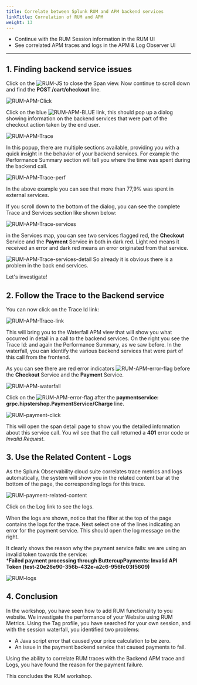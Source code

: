 ```yaml
---
title: Correlate between Splunk RUM and APM backend services
linkTitle: Correlation of RUM and APM
weight: 13
---
```

* Continue with the RUM Session information in the RUM UI
* See correlated APM traces and logs in the APM & Log Observer UI

---

## 1. Finding backend service issues

Click on the ![RUM-JS](../images/rum/RUM-JS-Error.png) to close the Span view.
Now continue to scroll down and find the **POST /cart/checkout** line.

![RUM-APM-Click](../images/rum//RUM-APM-Click.png)

Click on the blue ![RUM-APM-BLUE](../images/rum/RUM-APM.png) link, this should pop up a dialog showing information on the backend services that were part of the checkout action taken by the end user.

![RUM-APM-Trace](../images/rum//RUM-Trace.png)

In this popup, there are multiple sections available, providing you with a quick insight in the behavior of your backend services. For example the Performance Summary section will tell you where the time was spent during the backend call.

![RUM-APM-Trace-perf](../images/rum/RUM-Trace-Performance.png)

In the above example you can see that more than 77,9% was spent in external services.

If you scroll down to the bottom of the dialog, you can see the complete Trace and Services section like shown below:

![RUM-APM-Trace-services](../images/rum/RUM-Trace-Services.png)

in the Services map, you can see two services flagged red, the **Checkout** Service and the **Payment** Service in both in dark red. Light red means it received an error and dark red means an error originated from that service.

![RUM-APM-Trace-services-detail](../images/rum/RUM-Trace-Services-Detail.png)
So already it is obvious there is a problem in the back end services.

Let's investigate!

## 2.  Follow the Trace to the Backend service

You can now click on the Trace Id link:

![RUM-APM-Trace-link](../images/rum/RUM-Trace-url.png)

This will bring you to the Waterfall APM view that will show you what occurred in detail in a call to the backend services.
On the right you see the Trace Id: and again the Performance Summary, as we saw before.
In the waterfall, you can identify the various backend services that were part of this call from the frontend.

As you can see there are red error indicators ![RUM-APM-error-flag](../images/rum/APM_Error_Flag.png)
before the **Checkout** Service and the **Payment** Service.

![RUM-APM-waterfall](../images/rum/RUM-APM-Waterfall.png)

Click on the ![RUM-APM-error-flag](../images/rum/APM_Error_Flag.png) after the **paymentservice: grpc.hipstershop.PaymentService/Charge** line.

![RUM-payment-click](../images/rum/payment-click.png)

This will open the span detail page to show you the detailed information about this service call.
You wil see that the call returned a **401** error code or *Invalid Request*.

## 3.  Use the Related Content - Logs

As the Splunk Observability cloud suite correlates trace metrics and logs automatically, the system will show you in the related content bar at the bottom of the page, the corresponding logs for this trace.

![RUM-payment-related-content](../images/rum/log-corelation.png)

Click on the Log link to see the logs.

When the logs are shown, notice that the filter at the top of the page contains the logs for the trace.
Next select one of the  lines indicating an error for the payment service.
This should open the log message on the right.

It clearly shows the reason why the payment service fails: we are using an invalid token towards the service:  
***Failed payment processing through ButtercupPayments: Invalid API Token (test-20e26e90-356b-432e-a2c6-956fc03f5609)**

![RUM-logs](../images/rum/RUM-LogObserver.png)

## 4.  Conclusion

In the workshop, you have seen how to add RUM functionality to you website.
We investigate the performance of your Website using RUM Metrics.
Using the Tag profile, you have searched for your own session, and with the session waterfall, you identified two problems:

* A Java script error that caused your price calculation to be zero.
* An issue in the payment backend service that caused payments to fail.

Using the ability to correlate RUM traces with the Backend APM trace and Logs, you have found the reason for the payment failure.

This concludes the RUM workshop.
